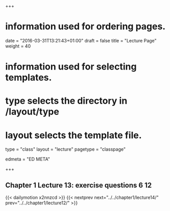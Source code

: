 +++
# information used for ordering pages.
date = "2016-03-31T13:21:43+01:00"
draft = false
title = "Lecture Page"
weight = 40

# information used for selecting templates.
# type selects the directory in /layout/type
# layout selects the template file.

type   = "class"
layout = "lecture"
pagetype = "classpage"





edmeta = "ED META"

+++
## Chapter 1 Lecture 13: exercise questions 6 12
{{< dailymotion x2nnzcd >}}
{{< nextprev next="../../chapter1/lecture14/"     prev="../../chapter1/lecture12/"  >}}

